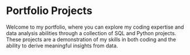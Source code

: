 # Portfolio Projects
Welcome to my portfolio, where you can explore my coding expertise and data analysis abilities through a collection of SQL and Python projects. 
These projects are a demonstration of my skills in both coding and the ability to derive meaningful insights from data.
